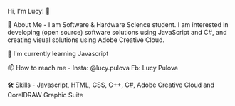 Hi, I'm Lucy! 👋

🚀 About Me - I am Software & Hardware Science student. I am interested in developing (open source) software solutions using JavaScript and C#, and creating visual solutions using Adobe Creative Cloud.

🧠 I'm currently learning Javascript

📫 How to reach me - Insta: @lucy.pulova Fb: Lucy Pulova

🛠 Skills - Javascript, HTML, CSS, C++, C#,   Adobe Creative Cloud and CorelDRAW Graphic Suite
